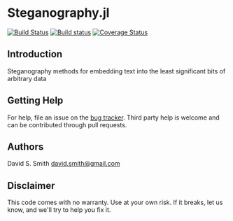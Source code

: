 # Steganography.jl

[![Build Status](https://travis-ci.org/davidssmith/Steganography.jl.png?branch=master)](https://travis-ci.org/davidssmith/Steganography.jl)
[![Build status](https://ci.appveyor.com/api/projects/status/79t4agflnh4dni90/branch/master?svg=true)](https://ci.appveyor.com/project/davidssmith/steganography-jl/branch/master)
[![Coverage
Status](https://coveralls.io/repos/github/davidssmith/Steganography.jl/badge.svg?branch=master)](https://coveralls.io/github/davidssmith/Steganography.jl?branch=master)

Introduction
------------
Steganography methods for embedding text into the least significant bits of arbitrary data



Getting Help
------------

For help, file an issue on the [bug tracker](http://github.com/davidssmith/Steganography.jl/issues).
Third party help is welcome and can be contributed through pull requests.

Authors
-------
David S. Smith [<david.smith@gmail.com>](mailto:david.smith@gmail.com)

Disclaimer
----------
This code comes with no warranty. Use at your own risk. If it breaks, let us know, and we'll try to help you fix it.
